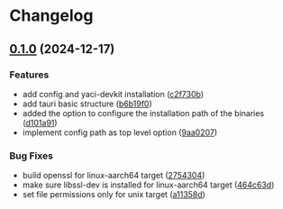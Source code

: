 # Changelog

## [0.1.0](https://github.com/cardano-foundation/cardano-devkit/compare/v0.0.1...v0.1.0) (2024-12-17)


### Features

* add config and yaci-devkit installation ([c2f730b](https://github.com/cardano-foundation/cardano-devkit/commit/c2f730bc41d57b256f2764301e01aad20cd2c594))
* add tauri basic structure ([b6b19f0](https://github.com/cardano-foundation/cardano-devkit/commit/b6b19f019d028b6e54d70f7b02ef953f87184073))
* added the option to configure the installation path of the binaries ([d101a91](https://github.com/cardano-foundation/cardano-devkit/commit/d101a91a1375f68d0e97cff5a97c02e9330b0a2e))
* implement config path as top level option ([9aa0207](https://github.com/cardano-foundation/cardano-devkit/commit/9aa0207847de468679395a2f7e9e982cdafa4ea2))


### Bug Fixes

* build openssl for linux-aarch64 target ([2754304](https://github.com/cardano-foundation/cardano-devkit/commit/2754304d012c36bd1156aec9eb76dbd413cc8a0c))
* make sure libssl-dev is installed for linux-aarch64 target ([464c63d](https://github.com/cardano-foundation/cardano-devkit/commit/464c63d6c074d3acc75ca5c96b467e4d77db3d70))
* set file permissions only for unix target ([a11358d](https://github.com/cardano-foundation/cardano-devkit/commit/a11358de64f5de981c00edaa24135aa551d1828d))
